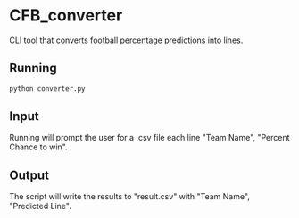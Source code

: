 # CFB_converter
CLI tool that converts football percentage predictions into lines.

## Running

```python
python converter.py
```

## Input

Running will prompt the user for a .csv file each line "Team Name", "Percent Chance to win".

## Output

The script will write the results to "result.csv" with "Team Name", "Predicted Line".

